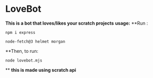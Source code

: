 # LoveBot #
**This is a bot that loves/likes your scratch projects**
**usage:**
**Run :
```Sh
npm i express
```

```Sh
node-fetch@3 helmet morgan
```

**Then, to run:
```Sh
node lovebot.mjs
```
**
**this is made using scratch api**

